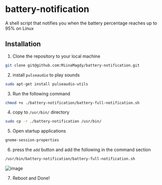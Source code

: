 # battery-notification
A shell script that notifies you when the battery percentage reaches up to 95% on Linux

## Installation
1. Clone the repository to your local machine
```bash
git clone git@github.com:MiinaMagdy/battery-notification.git
```
2. install `pulseaudio` to play sounds
```bash
sudo apt-get install pulseaudio-utils
```
3. Run the following command
```bash
chmod +x ./battery-notification/battery-full-notification.sh
```
4. copy to `/usr/bin/` directory
```bash
sudo cp -r ./battery-notification /usr/bin/
```
5. Open startup applications
```bash
gnome-session-properties
```
6. press the `add` button and add the following in the command section
```bash
/usr/bin/battery-notification/battery-full-notification.sh
```
![image](https://user-images.githubusercontent.com/71466151/233751215-81091191-8b95-4ae3-a62a-d1759ee54854.png)

7. Reboot and Done!
